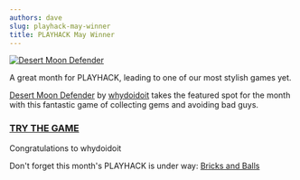 ```yaml
---
authors: dave
slug: playhack-may-winner
title: PLAYHACK May Winner
---
```


[![Desert Moon Defender](/img/desert-defender-small.png)](https://playcanv.as/p/LxkNoQ1D)

A great month for PLAYHACK, leading to one of our most stylish games yet.

<!-- truncate -->

[Desert Moon Defender](https://playcanvas.com/project/346780/overview/desert-moon-defender) by [whydoidoit](https://playcanvas.com/user/whydoidoit) takes the featured spot for the month with this fantastic game of collecting gems and avoiding bad guys.

### [TRY THE GAME](https://playcanv.as/p/LxkNoQ1D)

Congratulations to whydoidoit

Don't forget this month's PLAYHACK is under way: [Bricks and Balls](https://playcanvas.com/project/347704/overview/playhack-june-15)
